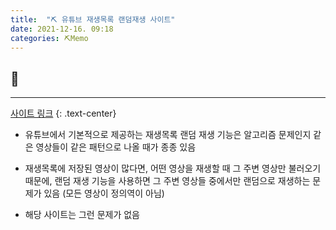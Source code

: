 ```yaml
---
title:  "⛏️ 유튜브 재생목록 랜덤재생 사이트"
date: 2021-12-16. 09:18
categories: ⛏️Memo
---
```

## 💎

---

[사이트 링크](http://www.playlist-randomizer.com/)
{: .text-center}

* 유튜브에서 기본적으로 제공하는 재생목록 랜덤 재생 기능은 알고리즘 문제인지 같은 영상들이 같은 패턴으로 나올 때가 종종 있음

* 재생목록에 저장된 영상이 많다면, 어떤 영상을 재생할 때 그 주변 영상만 불러오기 때문에, 랜덤 재생 기능을 사용하면 그 주변 영상들 중에서만 랜덤으로 재생하는 문제가 있음 (모든 영상이 정의역이 아님)

* 해당 사이트는 그런 문제가 없음